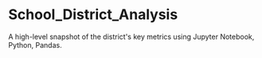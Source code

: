 # School_District_Analysis
A high-level snapshot of the district's key metrics using Jupyter Notebook, Python, Pandas.
